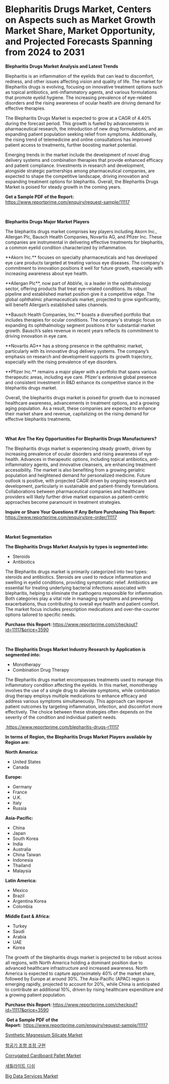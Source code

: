 <p><h1>Blepharitis Drugs Market, Centers on Aspects such as Market Growth Market Share, Market Opportunity, and Projected Forecasts Spanning from 2024 to 2031</h1></p><p><strong>Blepharitis Drugs Market Analysis and Latest Trends</strong></p>
<p><p>Blepharitis is an inflammation of the eyelids that can lead to discomfort, redness, and other issues affecting vision and quality of life. The market for Blepharitis drugs is evolving, focusing on innovative treatment options such as topical antibiotics, anti-inflammatory agents, and various formulations that promote eyelid hygiene. The increasing prevalence of eye-related disorders and the rising awareness of ocular health are driving demand for effective therapies.</p><p>The Blepharitis Drugs Market is expected to grow at a CAGR of 4.40% during the forecast period. This growth is fueled by advancements in pharmaceutical research, the introduction of new drug formulations, and an expanding patient population seeking relief from symptoms. Additionally, the rising trend of telemedicine and online consultations has improved patient access to treatments, further boosting market potential.</p><p>Emerging trends in the market include the development of novel drug delivery systems and combination therapies that provide enhanced efficacy and patient compliance. Investments in research and development, alongside strategic partnerships among pharmaceutical companies, are expected to shape the competitive landscape, driving innovation and expanding treatment options for blepharitis. Overall, the Blepharitis Drugs Market is poised for steady growth in the coming years.</p></p>
<p><strong>Get a Sample PDF of the Report:&nbsp;</strong> <a href="https://www.reportprime.com/enquiry/request-sample/11117">https://www.reportprime.com/enquiry/request-sample/11117</a></p>
<p>&nbsp;</p>
<p><strong>Blepharitis Drugs Major Market Players</strong></p>
<p><p>The blepharitis drugs market comprises key players including Akorn Inc., Allergan Plc, Bausch Health Companies, Novartis AG, and Pfizer Inc. These companies are instrumental in delivering effective treatments for blepharitis, a common eyelid condition characterized by inflammation.</p><p>**Akorn Inc.** focuses on specialty pharmaceuticals and has developed eye care products targeted at treating various eye diseases. The company's commitment to innovation positions it well for future growth, especially with increasing awareness about eye health.</p><p>**Allergan Plc**, now part of AbbVie, is a leader in the ophthalmology sector, offering products that treat eye-related conditions. Its robust pipeline and established market position give it a competitive edge. The global ophthalmic pharmaceuticals market, projected to grow significantly, will benefit Allergan’s established sales channels.</p><p>**Bausch Health Companies, Inc.** boasts a diversified portfolio that includes therapies for ocular conditions. The company's strategic focus on expanding its ophthalmology segment positions it for substantial market growth. Bausch’s sales revenue in recent years reflects its commitment to driving innovation in eye care.</p><p>**Novartis AG** has a strong presence in the ophthalmic market, particularly with its innovative drug delivery systems. The company’s emphasis on research and development supports its growth trajectory, especially with the rising prevalence of eye disorders.</p><p>**Pfizer Inc.** remains a major player with a portfolio that spans various therapeutic areas, including eye care. Pfizer's extensive global presence and consistent investment in R&D enhance its competitive stance in the blepharitis drugs market.</p><p>Overall, the blepharitis drugs market is poised for growth due to increased healthcare awareness, advancements in treatment options, and a growing aging population. As a result, these companies are expected to enhance their market share and revenue, capitalizing on the rising demand for effective blepharitis treatments.</p></p>
<p>&nbsp;</p>
<p><strong>What Are The Key Opportunities For Blepharitis Drugs Manufacturers?</strong></p>
<p><p>The Blepharitis drugs market is experiencing steady growth, driven by increasing prevalence of ocular disorders and rising awareness of eye health. Advances in therapeutic options, including topical antibiotics, anti-inflammatory agents, and innovative cleansers, are enhancing treatment accessibility. The market is also benefiting from a growing geriatric population and heightened demand for personalized medicine. Future outlook is positive, with projected CAGR driven by ongoing research and development, particularly in sustainable and patient-friendly formulations. Collaborations between pharmaceutical companies and healthcare providers will likely further drive market expansion as patient-centric approaches become paramount in treatment strategies.</p></p>
<p><strong>Inquire or Share Your Questions If Any Before Purchasing This Report:</strong> <a href="https://www.reportprime.com/enquiry/pre-order/11117">https://www.reportprime.com/enquiry/pre-order/11117</a></p>
<p>&nbsp;</p>
<p><strong>Market Segmentation</strong></p>
<p><strong>The Blepharitis Drugs Market Analysis by types is segmented into:</strong></p>
<p><ul><li>Steroids</li><li>Antibiotics</li></ul></p>
<p><p>The Blepharitis drugs market is primarily categorized into two types: steroids and antibiotics. Steroids are used to reduce inflammation and swelling in eyelid conditions, providing symptomatic relief. Antibiotics are essential for treating underlying bacterial infections associated with blepharitis, helping to eliminate the pathogens responsible for inflammation. Both categories play a vital role in managing symptoms and preventing exacerbations, thus contributing to overall eye health and patient comfort. The market focus includes prescription medications and over-the-counter options tailored to specific needs.</p></p>
<p><strong>Purchase this Report:&nbsp;</strong><a href="https://www.reportprime.com/checkout?id=11117&price=3590">https://www.reportprime.com/checkout?id=11117&price=3590</a></p>
<p>&nbsp;</p>
<p><strong>The Blepharitis Drugs Market Industry Research by Application is segmented into:</strong></p>
<p><ul><li>Monotherapy</li><li>Combination Drug Therapy</li></ul></p>
<p><p>The Blepharitis drugs market encompasses treatments used to manage this inflammatory condition affecting the eyelids. In this market, monotherapy involves the use of a single drug to alleviate symptoms, while combination drug therapy employs multiple medications to enhance efficacy and address various symptoms simultaneously. This approach can improve patient outcomes by targeting inflammation, infection, and discomfort more effectively. The choice between these strategies often depends on the severity of the condition and individual patient needs.</p></p>
<p><a href="https://www.reportprime.com/blepharitis-drugs-r11117">&nbsp;https://www.reportprime.com/blepharitis-drugs-r11117</a></p>
<p><strong>In terms of Region, the Blepharitis Drugs Market Players available by Region are:</strong></p>
<p>
    <p> <strong> North America: </strong>
        <ul>
            <li>United States</li>
            <li>Canada</li>
        </ul>
        </p> 
    <p> <strong> Europe: </strong>
        <ul>
            <li>Germany</li>
            <li>France</li>
            <li>U.K.</li>
            <li>Italy</li>
            <li>Russia</li>
        </ul>
        </p> 
    <p> <strong> Asia-Pacific: </strong>
        <ul>
            <li>China</li>
            <li>Japan</li>
            <li>South Korea</li>
            <li>India</li>
            <li>Australia</li>
            <li>China Taiwan</li>
            <li>Indonesia</li>
            <li>Thailand</li>
            <li>Malaysia</li>
        </ul>
        </p> 
    <p> <strong> Latin America: </strong>
        <ul>
            <li>Mexico</li>
            <li>Brazil</li>
            <li>Argentina Korea</li>
            <li>Colombia</li>
        </ul>
        </p> 
    <p> <strong> Middle East & Africa: </strong>
        <ul>
            <li>Turkey</li>
            <li>Saudi</li>
            <li>Arabia</li>
            <li>UAE</li>
            <li>Korea</li>
        </ul>
    </p>
    </p>
<p><p>The growth of the blepharitis drugs market is projected to be robust across all regions, with North America holding a dominant position due to advanced healthcare infrastructure and increased awareness. North America is expected to capture approximately 40% of the market share, followed by Europe at around 30%. The Asia-Pacific (APAC) region is emerging rapidly, projected to account for 20%, while China is anticipated to contribute an additional 10%, driven by rising healthcare expenditure and a growing patient population.</p></p>
<p><strong>Purchase this Report: </strong><a href="https://www.reportprime.com/checkout?id=11117&price=3590">https://www.reportprime.com/checkout?id=11117&price=3590</a></p>
<p>&nbsp;<strong>Get a Sample PDF of the Report:&nbsp;&nbsp;</strong><a href="https://www.reportprime.com/enquiry/request-sample/11117">https://www.reportprime.com/enquiry/request-sample/11117</a></p>
<p><strong></strong></p>
<p><p><a href="https://medium.com/@jackiegrady1910/the-global-synthetic-magnesium-silicate-market-is-projected-to-experience-an-annual-growth-rate-ba834f09a043">Synthetic Magnesium Silicate Market</a></p><p><a href="https://medium.com/@joespinka88967/%EC%84%B8%EA%B3%84-aircraft-steering-coordination-implement-market-%EC%9D%80-2024%EC%97%90%EC%84%9C-2031%EB%A1%9C-%EC%97%B0%ED%8F%89%EA%B7%A0-%EC%A6%9D%EA%B0%80%EC%9C%A8%EC%9D%84-%EB%B3%B4%EC%9D%BC-%EA%B2%83%EC%9C%BC%EB%A1%9C-%EC%98%88%EC%83%81%EB%90%A9%EB%8B%88%EB%8B%A4-cd2aa944572b">항공기 조향 조정 구현</a></p><p><a href="https://medium.com/@theresa.lee545/the-corrugated-cardboard-pallet-market-is-anticipated-to-experience-significant-growth-with-a-9226f6838031">Corrugated Cardboard Pallet Market</a></p><p><a href="https://medium.com/@joespinka88967/satellite-dish-market-%EC%9D%98-%EA%B8%80%EB%A1%9C%EB%B2%8C-%EC%8B%9C%EC%9E%A5-%EA%B0%9C%EC%9A%94%EB%8A%94-%EC%A0%84-%EC%84%B8%EA%B3%84-%EB%B0%8F-%EC%A3%BC%EC%9A%94-%EC%8B%9C%EC%9E%A5%EC%9D%98-%EC%82%B0%EC%97%85%EC%97%90-%EC%98%81%ED%96%A5%EC%9D%84-%EB%AF%B8%EC%B9%98%EB%8A%94-%EC%A3%BC%EC%9A%94-%ED%8A%B8%EB%A0%8C%EB%93%9C%EC%97%90-%EB%8C%80%ED%95%9C-%EB%8F%85%ED%8A%B9%ED%95%9C-%EA%B4%80%EC%A0%90%EC%9D%84-%EC%A0%9C%EA%B3%B5%ED%95%A9%EB%8B%88%EB%8B%A4-c3564231fc0e">새틀라이트 디쉬</a></p><p><a href="https://www.linkedin.com/pulse/global-big-data-services-market-sector2024-2031-metrics-n3c7f?trackingId=u%2BRZu4n4SI6MEgrt7ovGrQ%3D%3D">Big Data Services Market</a></p></p>